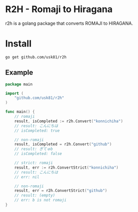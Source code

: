 # R2H - Romaji to Hiragana

r2h is a golang package that converts ROMAJI to HIRAGANA.

# Install

```shell
go get github.com/usk81/r2h
```

## Example

```go
package main

import (
	"github.com/usk81/r2h"
)

func main() {
    // romaji
    result, isCompleted := r2h.Convert("konnichiha")
    // result: こんにちは
    // isCompleted: true

    // non-romaji
    result, isCompleted = r2h.Convert("github")
    // result: ぎてゅb
    // isCompleted: false

    // strict: romaji
    result, err := r2h.ConvertStrict("konnichiha")
    // result: こんにちは
    // err: nil

    // non-romaji
    result, err = r2h.ConvertStrict("github")
    // result: (empty)
    // err: b is not romaji
}
```